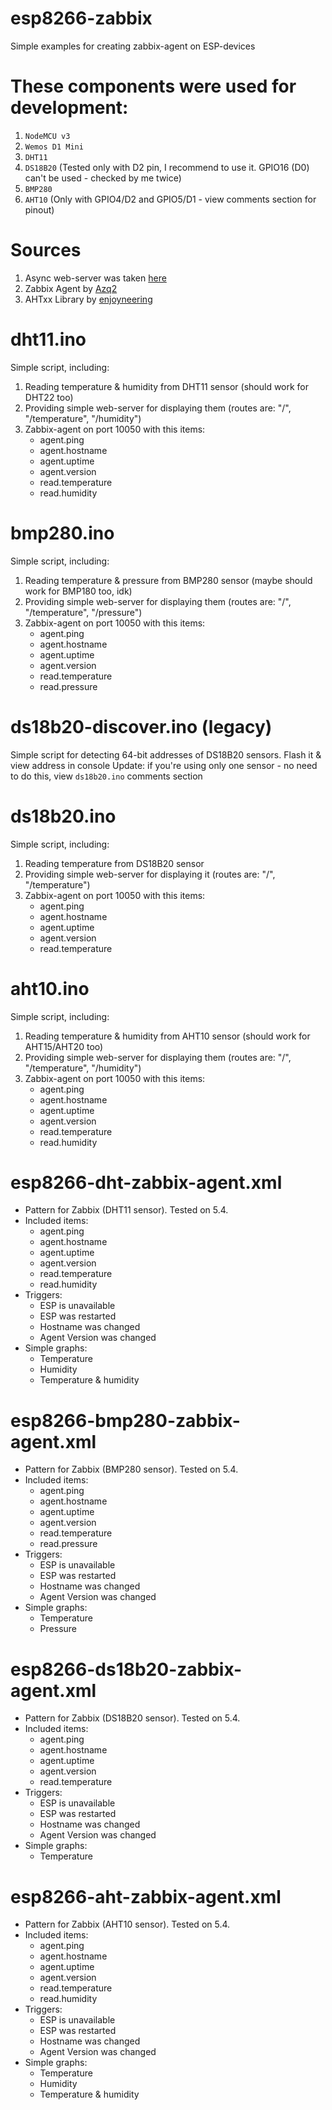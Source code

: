 # esp8266-zabbix
Simple examples for creating zabbix-agent on ESP-devices

# These components were used for development:

1) `NodeMCU v3`
2) `Wemos D1 Mini`
3) `DHT11`
4) `DS18B20` (Tested only with D2 pin, I recommend to use it. GPIO16 (D0) can't be used - checked by me twice)
5) `BMP280`
6) `AHT10` (Only with GPIO4/D2 and GPIO5/D1 - view comments section for pinout)

# Sources
1) Async web-server was taken [here](https://randomnerdtutorials.com/esp8266-dht11dht22-temperature-and-humidity-web-server-with-arduino-ide/)
2) Zabbix Agent by [Azq2](https://github.com/Azq2)
3) AHTxx Library by [enjoyneering](https://github.com/enjoyneering/AHTxx)

# dht11.ino
Simple script, including:
1) Reading temperature & humidity from DHT11 sensor (should work for DHT22 too)
2) Providing simple web-server for displaying them (routes are: "/", "/temperature", "/humidity")
3) Zabbix-agent on port 10050 with this items:
    - agent.ping
    - agent.hostname
    - agent.uptime
    - agent.version
    - read.temperature
    - read.humidity

# bmp280.ino
Simple script, including:
1) Reading temperature & pressure from BMP280 sensor (maybe should work for BMP180 too, idk)
2) Providing simple web-server for displaying them (routes are: "/", "/temperature", "/pressure")
3) Zabbix-agent on port 10050 with this items:
    - agent.ping
    - agent.hostname
    - agent.uptime
    - agent.version
    - read.temperature
    - read.pressure

# ds18b20-discover.ino (legacy)
Simple script for detecting 64-bit addresses of DS18B20 sensors. Flash it & view address in console
Update: if you're using only one sensor - no need to do this, view `ds18b20.ino` comments section

# ds18b20.ino
Simple script, including:
1) Reading temperature from DS18B20 sensor
2) Providing simple web-server for displaying it (routes are: "/", "/temperature")
3) Zabbix-agent on port 10050 with this items:
    - agent.ping
    - agent.hostname
    - agent.uptime
    - agent.version
    - read.temperature

# aht10.ino
Simple script, including:
1) Reading temperature & humidity from AHT10 sensor (should work for AHT15/AHT20 too)
2) Providing simple web-server for displaying them (routes are: "/", "/temperature", "/humidity")
3) Zabbix-agent on port 10050 with this items:
    - agent.ping
    - agent.hostname
    - agent.uptime
    - agent.version
    - read.temperature
    - read.humidity

# esp8266-dht-zabbix-agent.xml
* Pattern for Zabbix (DHT11 sensor). Tested on 5.4. 
* Included items:
    - agent.ping
    - agent.hostname
    - agent.uptime
    - agent.version
    - read.temperature
    - read.humidity
* Triggers:
    - ESP is unavailable
    - ESP was restarted
    - Hostname was changed
    - Agent Version was changed
* Simple graphs:
    - Temperature
    - Humidity
    - Temperature & humidity

# esp8266-bmp280-zabbix-agent.xml
* Pattern for Zabbix (BMP280 sensor). Tested on 5.4. 
* Included items:
    - agent.ping
    - agent.hostname
    - agent.uptime
    - agent.version
    - read.temperature
    - read.pressure
* Triggers:
    - ESP is unavailable
    - ESP was restarted
    - Hostname was changed
    - Agent Version was changed
* Simple graphs:
    - Temperature
    - Pressure
    
# esp8266-ds18b20-zabbix-agent.xml
* Pattern for Zabbix (DS18B20 sensor). Tested on 5.4. 
* Included items:
    - agent.ping
    - agent.hostname
    - agent.uptime
    - agent.version
    - read.temperature
* Triggers:
    - ESP is unavailable
    - ESP was restarted
    - Hostname was changed
    - Agent Version was changed
* Simple graphs:
    - Temperature

# esp8266-aht-zabbix-agent.xml
* Pattern for Zabbix (AHT10 sensor). Tested on 5.4. 
* Included items:
    - agent.ping
    - agent.hostname
    - agent.uptime
    - agent.version
    - read.temperature
    - read.humidity
* Triggers:
    - ESP is unavailable
    - ESP was restarted
    - Hostname was changed
    - Agent Version was changed
* Simple graphs:
    - Temperature
    - Humidity
    - Temperature & humidity
